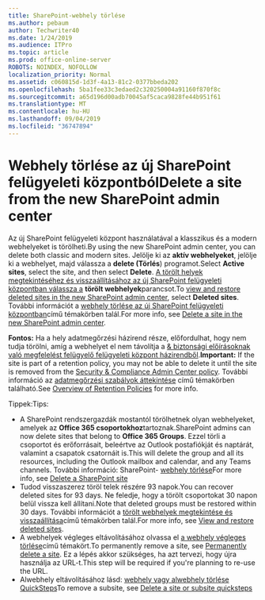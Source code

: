 ```yaml
---
title: SharePoint-webhely törlése
ms.author: pebaum
author: Techwriter40
ms.date: 1/24/2019
ms.audience: ITPro
ms.topic: article
ms.prod: office-online-server
ROBOTS: NOINDEX, NOFOLLOW
localization_priority: Normal
ms.assetid: c060815d-1d3f-4a13-81c2-0377bbeda202
ms.openlocfilehash: 5ba1fee33c3edaed2c320250004a91160f870f8c
ms.sourcegitcommit: a65d196d00adb70045af5caca9828fe44b951f61
ms.translationtype: MT
ms.contentlocale: hu-HU
ms.lasthandoff: 09/04/2019
ms.locfileid: "36747894"
---
```

# <a name="delete-a-site-from-the-new-sharepoint-admin-center"></a><span data-ttu-id="93fa0-102">Webhely törlése az új SharePoint felügyeleti központból</span><span class="sxs-lookup"><span data-stu-id="93fa0-102">Delete a site from the new SharePoint admin center</span></span>

<span data-ttu-id="93fa0-103">Az új SharePoint felügyeleti központ használatával a klasszikus és a modern webhelyeket is törölheti.</span><span class="sxs-lookup"><span data-stu-id="93fa0-103">By using the new SharePoint admin center, you can delete both classic and modern sites.</span></span> <span data-ttu-id="93fa0-104">Jelölje ki az **aktív webhelyeket**, jelölje ki a webhelyet, majd válassza a **delete (Törlés**) programot.</span><span class="sxs-lookup"><span data-stu-id="93fa0-104">Select **Active sites**, select the site, and then select **Delete**.</span></span> <span data-ttu-id="93fa0-105">[A törölt helyek megtekintéséhez és visszaállításához az új SharePoint felügyeleti központban válassza a](https://docs.microsoft.com/sharepoint/view-and-restore-deleted-sites-in-new-admin-center) **törölt webhelyek**parancsot.</span><span class="sxs-lookup"><span data-stu-id="93fa0-105">To [view and restore deleted sites in the new SharePoint admin center](https://docs.microsoft.com/sharepoint/view-and-restore-deleted-sites-in-new-admin-center), select **Deleted sites**.</span></span> <span data-ttu-id="93fa0-106">További információt a [webhely törlése az új SharePoint felügyeleti központban](https://docs.microsoft.com/sharepoint/delete-site-collection#delete-a-site-in-the-new-sharepoint-admin-center)című témakörben talál.</span><span class="sxs-lookup"><span data-stu-id="93fa0-106">For more info, see [Delete a site in the new SharePoint admin center](https://docs.microsoft.com/sharepoint/delete-site-collection#delete-a-site-in-the-new-sharepoint-admin-center).</span></span>

<span data-ttu-id="93fa0-107">**Fontos:** Ha a hely adatmegőrzési házirend része, előfordulhat, hogy nem tudja törölni, amíg a webhelyet el nem távolítja a [ &amp; biztonsági előírásoknak való megfelelést felügyelő felügyeleti központ házirendből](https://protection.office.com/?rfr=AdminCenter#/homepage).</span><span class="sxs-lookup"><span data-stu-id="93fa0-107">**Important:** If the site is part of a retention policy, you may not be able to delete it until the site is removed from the [Security &amp; Compliance Admin Center policy](https://protection.office.com/?rfr=AdminCenter#/homepage).</span></span> <span data-ttu-id="93fa0-108">További információ az [adatmegőrzési szabályok áttekintése](https://docs.microsoft.com/office365/securitycompliance/retention-policies#content-in-onedrive-accounts-and-sharepoint-sites) című témakörben található.</span><span class="sxs-lookup"><span data-stu-id="93fa0-108">See [Overview of Retention Policies](https://docs.microsoft.com/office365/securitycompliance/retention-policies#content-in-onedrive-accounts-and-sharepoint-sites) for more info.</span></span> 

<span data-ttu-id="93fa0-109">Tippek:</span><span class="sxs-lookup"><span data-stu-id="93fa0-109">Tips:</span></span>
- <span data-ttu-id="93fa0-110">A SharePoint rendszergazdák mostantól törölhetnek olyan webhelyeket, amelyek az **Office 365 csoportokhoz**tartoznak.</span><span class="sxs-lookup"><span data-stu-id="93fa0-110">SharePoint admins can now delete sites that belong to **Office 365 Groups**.</span></span> <span data-ttu-id="93fa0-111">Ezzel törli a csoportot és erőforrásait, beleértve az Outlook postafiókját és naptárát, valamint a csapatok csatornáit is.</span><span class="sxs-lookup"><span data-stu-id="93fa0-111">This will delete the group and all its resources, including the Outlook mailbox and calendar, and any Teams channels.</span></span> <span data-ttu-id="93fa0-112">További információ: SharePoint- [webhely törlése](https://docs.microsoft.com/sharepoint/manage-sites-in-new-admin-center#delete-a-site)</span><span class="sxs-lookup"><span data-stu-id="93fa0-112">For more info, see [Delete a SharePoint site](https://docs.microsoft.com/sharepoint/manage-sites-in-new-admin-center#delete-a-site)</span></span>
- <span data-ttu-id="93fa0-113">Tudod visszaszerez töröl telek részére 93 napok.</span><span class="sxs-lookup"><span data-stu-id="93fa0-113">You can recover deleted sites for 93 days.</span></span> <span data-ttu-id="93fa0-114">Ne feledje, hogy a törölt csoportokat 30 napon belül vissza kell állítani.</span><span class="sxs-lookup"><span data-stu-id="93fa0-114">Note that deleted groups must be restored within 30 days.</span></span> <span data-ttu-id="93fa0-115">További információt a [törölt webhelyek megtekintése és visszaállítása](https://docs.microsoft.com/sharepoint/view-and-restore-deleted-sites-in-new-admin-center)című témakörben talál.</span><span class="sxs-lookup"><span data-stu-id="93fa0-115">For more info, see [View and restore deleted sites](https://docs.microsoft.com/sharepoint/view-and-restore-deleted-sites-in-new-admin-center).</span></span>
- <span data-ttu-id="93fa0-116">A webhelyek végleges eltávolításához olvassa el [a webhely végleges törlése](https://docs.microsoft.com/sharepoint/delete-site-collection#permanently-delete-a-site)című témakört.</span><span class="sxs-lookup"><span data-stu-id="93fa0-116">To permanently remove a site, see [Permanently delete a site](https://docs.microsoft.com/sharepoint/delete-site-collection#permanently-delete-a-site).</span></span> <span data-ttu-id="93fa0-117">Ez a lépés akkor szükséges, ha azt tervezi, hogy újra használja az URL-t.</span><span class="sxs-lookup"><span data-stu-id="93fa0-117">This step will be required if you're planning to re-use the URL.</span></span> 
- <span data-ttu-id="93fa0-118">Alwebhely eltávolításához lásd: [webhely vagy alwebhely törlése QuickSteps](https://support.office.com/article/Delete-a-SharePoint-site-or-subsite-bc37b743-0cef-475e-9a8c-8fc4d40179fb#__bkmkshortcut)</span><span class="sxs-lookup"><span data-stu-id="93fa0-118">To remove a subsite, see [Delete a site or subsite quicksteps](https://support.office.com/article/Delete-a-SharePoint-site-or-subsite-bc37b743-0cef-475e-9a8c-8fc4d40179fb#__bkmkshortcut)</span></span>
